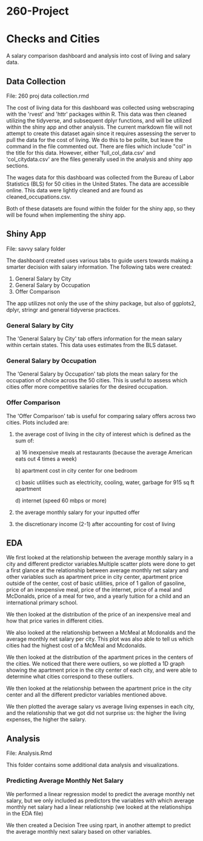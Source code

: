 # 260-Project

# Checks and Cities
A salary comparison dashboard and analysis into cost of living and salary data. 


## Data Collection
File: 260 proj data collection.rmd

The cost of living data for this dashboard was collected using webscraping with the 'rvest' and 'httr' packages within R. This data was then cleaned utilizing the tidyverse, and subsequent dplyr functions, and will be utilized within the shiny app and other analysis. The current markdown file will not attempt to create this dataset again since it requires assessing the server to pull the data for the cost of living. We do this to be polite, but leave the command in the file commented out. There are files which include "col" in the title for this data. However, either 'full_col_data.csv' and 'col_citydata.csv' are the files generally used in the analysis and shiny app sections.

The wages data for this dashboard was collected from the Bureau of Labor Statistics (BLS) for 50 cities in the United States. The data are accessible online. This data were lightly cleaned and are found as cleaned_occupations.csv. 

Both of these datasets are found within the folder for the shiny app, so they will be found when implementing the shiny app. 

## Shiny App
File: savvy salary folder

The dashboard created uses various tabs to guide users towards making a smarter decision with salary information. The following tabs were created:
1) General Salary by City
2) General Salary by Occupation
3) Offer Comparison

The app utilizes not only the use of the shiny package, but also of ggplots2, dplyr, stringr and general tidyverse practices.

### General Salary by City
The 'General Salary by City' tab offers information for the mean salary within certain states. This data uses estimates from the BLS dataset. 

### General Salary by Occupation
The 'General Salary by Occupation' tab plots the mean salary for the occupation of choice across the 50 cities. This is useful to assess which cities offer more competitive salaries for the desired occupation. 

### Offer Comparison
The 'Offer Comparison' tab is useful for comparing salary offers across two cities. Plots included are:
1) the average cost of living in the city of interest which is defined as the sum of: 

    a) 16 inexpensive meals at restaurants (because the average American eats out 4 times a week)
  
    b) apartment cost in city center for one bedroom
  
    c) basic utilities such as electricity, cooling, water, garbage for 915 sq ft apartment
  
    d) internet (speed 60 mbps or more)

2) the average monthly salary for your inputted offer
3) the discretionary income (2-1) after accounting for cost of living

## EDA

We first looked at the relationship between the average monthly salary in a city and different predictor variables.Multiple scatter plots were done to get a first glance at the relationship between average monthly net salary and other variables such as apartment price in city center, apartment price outside of the center, cost of basic utilities, price of 1 gallon of gasoline, price of an inexpensive meal, price of the internet, price of a meal and McDonalds, price of a meal for two, and a yearly tuition for a child and an international primary school. 

We then looked at the distribution of the price of an inexpensive meal and how that price varies in different cities. 

We also looked at the relationship between a McMeal at Mcdonalds and the average monthly net salary per city. This plot was also able to tell us which cities had the highest cost of a McMeal and Mcdonalds. 

We then looked at the distribution of the apartment prices in the centers of the cities. We noticed that there were outliers, so we plotted a 1D graph showing the apartment price in the city center of each city, and were able to determine what cities correspond to these outliers.

We then looked at the relationship between the apartment price in the city center and all the different predictor variables mentioned above. 

We then plotted the average salary vs average living expenses in each city, and the relationship that we got did not surprise us: the higher the living expenses, the higher the salary. 


## Analysis

File: Analysis.Rmd

This folder contains some additional data analysis and visualizations.

### Predicting Average Monthly Net Salary

We performed a linear regression model to predict the average monthly net salary, but we only included as predictors the variables with which average monthly net salary had a linear relationship (we looked at the relationships in the EDA file)

We then created a Decision Tree using rpart, in another attempt to predict the average monthly next salary based on other variables.





